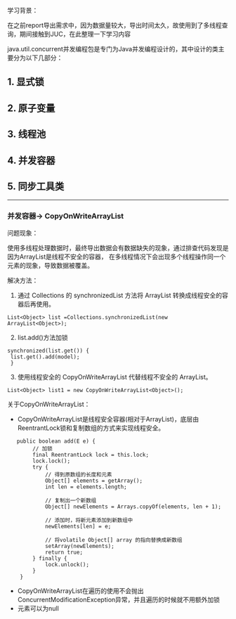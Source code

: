 学习背景：

在之前report导出需求中，因为数据量较大，导出时间太久，故使用到了多线程查询，期间接触到JUC，在此整理一下学习内容

java.util.concurrent并发编程包是专门为Java并发编程设计的，其中设计的类主要分为以下几部分：

## 1. 显式锁

## 2. 原子变量

## 3. 线程池

## 4. 并发容器

## 5. 同步工具类

***
### 并发容器-> CopyOnWriteArrayList

问题现象：

使用多线程处理数据时，最终导出数据会有数据缺失的现象，通过排查代码发现是因为ArrayList是线程不安全的容器，
在多线程情况下会出现多个线程操作同一个元素的现象，导致数据被覆盖。

解决方法：

1. 通过 Collections 的 synchronizedList 方法将 ArrayList 转换成线程安全的容器后再使用。

`List<Object> list =Collections.synchronizedList(new ArrayList<Object>);`

2. list.add()方法加锁

```
synchronized(list.get()) {
 list.get().add(model);
 }
 ```
 3. 使用线程安全的 CopyOnWriteArrayList 代替线程不安全的 ArrayList。
 
 ```
 List<Object> list1 = new CopyOnWriteArrayList<Object>();
 ```
关于CopyOnWriteArrayList：
 
* CopyOnWriteArrayList是线程安全容器(相对于ArrayList)，底层由ReentrantLock锁和复制数组的方式来实现线程安全。

```
   public boolean add(E e) {
        // 加锁
        final ReentrantLock lock = this.lock;
        lock.lock();
        try {
            // 得到原数组的长度和元素
            Object[] elements = getArray();
            int len = elements.length;
            
            // 复制出一个新数组
            Object[] newElements = Arrays.copyOf(elements, len + 1);
            
            // 添加时，将新元素添加到新数组中
            newElements[len] = e;
            
            // 将volatile Object[] array 的指向替换成新数组
            setArray(newElements);
            return true;
        } finally {
            lock.unlock();
        }
    }
```
* CopyOnWriteArrayList在遍历的使用不会抛出ConcurrentModificationException异常，并且遍历的时候就不用额外加锁
* 元素可以为null